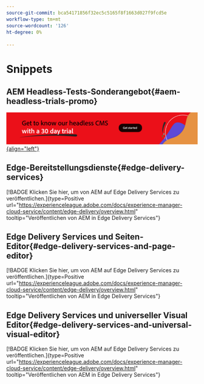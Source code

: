 ```yaml
---
source-git-commit: bca54171856f32ec5c5165f8f1663d027f9fcd5e
workflow-type: tm+mt
source-wordcount: '126'
ht-degree: 0%

---
```

# Snippets

## AEM Headless-Tests-Sonderangebot{#aem-headless-trials-promo}

[![Lernen Sie unser Headless-CMS mit 30-Tage-Testversion kennen](./assets/aem-headless-trial-promo.png){align="left"}](https://commerce.adobe.com/business-trial/sign-up?items%5B0%5D%5Bid%5D=649A1AF5CBC5467A25E84F2561274821&amp;cli=headless_exl_banner_campaign&amp;co=US&amp;lang=en)

## Edge-Bereitstellungsdienste{#edge-delivery-services}

[!BADGE Klicken Sie hier, um von AEM auf Edge Delivery Services zu veröffentlichen.]{type=Positive url="https://experienceleague.adobe.com/docs/experience-manager-cloud-service/content/edge-delivery/overview.html" tooltip="Veröffentlichen von AEM in Edge Delivery Services"}

## Edge Delivery Services und Seiten-Editor{#edge-delivery-services-and-page-editor}

[!BADGE Klicken Sie hier, um von AEM auf Edge Delivery Services zu veröffentlichen.]{type=Positive url="https://experienceleague.adobe.com/docs/experience-manager-cloud-service/content/edge-delivery/overview.html" tooltip="Veröffentlichen von AEM in Edge Delivery Services"}

## Edge Delivery Services und universeller Visual Editor{#edge-delivery-services-and-universal-visual-editor}

[!BADGE Klicken Sie hier, um von AEM auf Edge Delivery Services zu veröffentlichen.]{type=Positive url="https://experienceleague.adobe.com/docs/experience-manager-cloud-service/content/edge-delivery/overview.html" tooltip="Veröffentlichen von AEM in Edge Delivery Services"}
